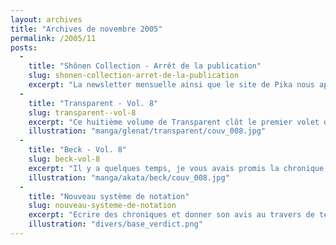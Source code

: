 ```yaml
---
layout: archives
title: "Archives de novembre 2005"
permalink: /2005/11
posts:
  -
    title: "Shônen Collection - Arrêt de la publication"
    slug: shonen-collection-arret-de-la-publication
    excerpt: "La newsletter mensuelle ainsi que le site de Pika nous apprenent que...Nous avons décidé d'un commun accord avec notre partenaire Kodansha de ne pas continuer sa publication. Les raisons de l'arrêt d'un magazine sont toujours les mêmes : des ventes trop faibles qui ne justifient plus le temps, ni l'énergie, sans parler de l'argent dépensé à sa"
  -
    title: "Transparent - Vol. 8"
    slug: transparent--vol-8
    excerpt: "Ce huitième volume de Transparent clôt le premier volet du manga sur une note tragique mais avec un intérêt qui ne s'est pas émoussé tout au long de la narration. Transparent est un titre intelligent qui manque malheureusement de qualité graphique pour faire l'unanimité. Mais il serait bien dommage de vous arrêter à ce genre de détails.Makoto"
    illustration: "manga/glenat/transparent/couv_008.jpg"
  -
    title: "Beck - Vol. 8"
    slug: beck-vol-8
    excerpt: "Il y a quelques temps, je vous avais promis la chronique du tome 7 de Beck mais, suite à de nombreux impondérables et à la sortie du huitième, elle n'était plus véritablement d'actualité. Passons donc à Beck volume 8 pour mon plus grand plaisir.Jusqu'à présent Beck s'était présenté comme un manga intéressant mais qui manquait encore de profondeur,"
    illustration: "manga/akata/beck/couv_008.jpg"
  -
    title: "Nouveau système de notation"
    slug: nouveau-systeme-de-notation
    excerpt: "Ecrire des chroniques et donner son avis au travers de textes aussi explicites que possibles n'est pas toujours chose facile. D'autant plus que j'ai souvent tendance à ne pas être exhaustif dans les différentes critiques que je puisse apporter aux différents manga et anime choisis sur ce blog. C'est pourquoi j'ai décidé de mettre en place un"
    illustration: "divers/base_verdict.png"
---
```


